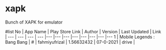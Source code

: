 # xapk
Bunch of XAPK for emulator

#list
No | App Name | Play Store Link | Author | Version | Last Updated | Link |
--- | --- | --- | --- |--- |--- |--- |--- |--- |--- |--- |---
1 | Mobile Legends : Bang Bang | # | fahmiyufrizal | 1.56632432 | 07-0-2021 | drive |
